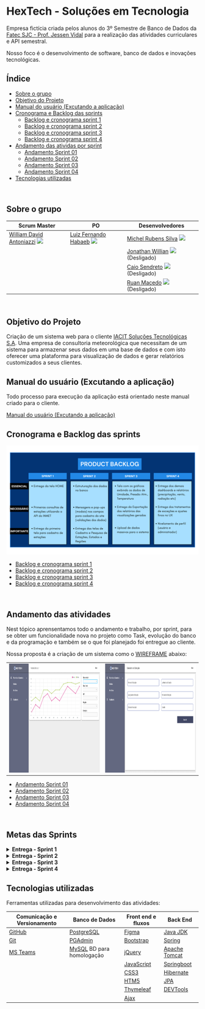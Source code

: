 # HexTech - Soluções em Tecnologia

Empresa fictícia criada pelos alunos do 3º Semestre de Banco de Dados da [Fatec SJC - Prof. Jessen Vidal](https://fatecsjc-prd.azurewebsites.net/suporte-moodle.php "Fatec SJC - Prof. Jessen Vidal") para a realização das atividades curriculares e API semestral.

Nosso foco é o desenvolvimento de software, banco de dados e inovações tecnológicas.
<br />


<h2>Índice</h2>

- [Sobre o grupo](#sobre-o-grupo)
- [Objetivo do Projeto](#objetivo-do-projeto)
- [Manual do usuário (Excutando a aplicação)](#manual-do-usuário-excutando-a-aplicação)
- [Cronograma e Backlog das sprints](#cronograma-e-backlog-das-sprints)
    - [Backlog e cronograma sprint 1](readme_pages/sprint01_backlog_burndown.md)
    - [Backlog e cronograma sprint 2](readme_pages/sprint02_backlog_burndown.md)
    - [Backlog e cronograma sprint 3](readme_pages/sprint03_backlog_burndown.md)
    - [Backlog e cronograma sprint 4](readme_pages/sprint04_backlog_burndown.md)
- [Andamento das atividas por sprint](#andamento-das-atividades)
    - [Andamento Sprint 01](readme_pages/sprint01_atividades_entrega.md)
    - [Andamento Sprint 02](readme_pages/sprint02_atividades_entrega.md)
    - [Andamento Sprint 03](readme_pages/sprint03_atividades_entrega.md)
    - [Andamento Sprint 04](readme_pages/sprint04_atividades_entrega.md)
- [Tecnologias utilizadas](#tecnologias-utilizadas)
<br />


<h2>Sobre o grupo</h2>

| Scrum Master | PO | Desenvolvedores | 
| ------------------- | ------------------- |  ------------------- | 
| [William David Antoniazzi](mailto:william.antoniazzi@fatec.sp.gov.br "William David Antoniazzi") <a href="https://www.linkedin.com/in/williamantoniazzi/" target="_blank"><img src="https://cdn-icons-png.flaticon.com/512/174/174857.png" width="15" /></a> | [Luiz Fernando Habaeb](mailto:luiz.habaeb@fatec.sp.gov.br "Luiz Fernando Habaeb") <a href="https://www.linkedin.com/in/luizhabaeb/" target="_blank"><img src="https://cdn-icons-png.flaticon.com/512/174/174857.png" width="15" /></a> | [Michel Rubens Silva](mailto:michel.silva33@fatec.sp.gov.br "Michel Rubens Silva") <a href="https://www.linkedin.com/in/michelrubens/" target="_blank"><img src="https://cdn-icons-png.flaticon.com/512/174/174857.png" width="15" /></a> | 
| | | [Jonathan Willian](mailto:jonathan.alves5@fatec.sp.gov.br "Jonathan Willian") <a href="https://www.linkedin.com/in/jonathan-alves-18069118a/" target="_blank"><img src="https://cdn-icons-png.flaticon.com/512/174/174857.png" width="15" /></a> (Desligado) | 
| | | [Caio Sendreto](mailto:caio.sendreto@fatec.sp.gov.br "Caio Sendreto") <a href="https://www.linkedin.com/in/caio-sendreto-0736311a2/" target="_blank"><img src="https://cdn-icons-png.flaticon.com/512/174/174857.png" width="15" /></a> (Desligado) |
| | | [Ruan Macedo](mailto:ruan.macedo@fatec.sp.gov.br "Ruan Macedo") <a href="https://www.linkedin.com/in/ruan-cesar-mac/" target="_blank"><img src="https://cdn-icons-png.flaticon.com/512/174/174857.png" width="15" /></a> (Desligado)|
<br />


<h2>Objetivo do Projeto</h2>

Criação de um sistema web para o cliente [IACIT Soluções Tecnológicas S.A](http://https://www.iacit.com.br/ "IACIT Soluções Tecnológicas S.A").
Uma empresa de consultoria meteorológica que necessitam de um sistema para armazenar seus dados em uma base de dados e com isto oferecer uma plataforma para visualização de dados e gerar relatórios customizados a seus clientes.
<br />


<h2>Manual do usuário (Excutando a aplicação)</h2>

Todo processo para execução da aplicação está orientado neste manual criado para o cliente.

[Manual do usuário (Excutando a aplicação)](manual_usuario/user_manual.md "Manual do usuário")
<br />


<h2>Cronograma e Backlog das sprints</h2>

![Backlog_do_Produto](documents/BacklogProduto.png "Backlog do Produto")

- [Backlog e cronograma sprint 1](readme_pages/sprint01_backlog_burndown.md)
- [Backlog e cronograma sprint 2](readme_pages/sprint02_backlog_burndown.md)
- [Backlog e cronograma sprint 3](readme_pages/sprint03_backlog_burndown.md)
- [Backlog e cronograma sprint 4](readme_pages/sprint04_backlog_burndown.md)
<br />


<h2>Andamento das atividades</h2>
Nest tópico aprensentamos todo o andamento e trabalho, por sprint, para se obter um funcionalidade nova no projeto como Task, evolução do banco e da programação e também se o que foi planejado foi entregue ao cliente.
<br />

Nossa proposta é a criação de um sistema como o [WIREFRAME](documents/wireframe_sprint1.pdf "Wireframe_PDF") abaixo:

<table border="0">
    <tr>
        <td><img src="https://github.com/GroupHextech/HEXTECH-API3sem/blob/8a0882994e74ca2210c8ef67bb7dcbe7cc389577/documents/wir-admin.png" alt="Gráficos Hextech" width="480" height="285"></td>
        <td><img src="https://github.com/GroupHextech/HEXTECH-API3sem/blob/8a0882994e74ca2210c8ef67bb7dcbe7cc389577/documents/wir-cadastro-estacao.png" alt="Telas de Cadastros" width="480" height="285"></td>
    </tr>
</table>

- [Andamento Sprint 01](readme_pages/sprint01_atividades_entrega.md)
- [Andamento Sprint 02](readme_pages/sprint02_atividades_entrega.md)
- [Andamento Sprint 03](readme_pages/sprint03_atividades_entrega.md)
- [Andamento Sprint 04](readme_pages/sprint04_atividades_entrega.md)
<br />

## Metas das Sprints
<details>
<summary><b>Entrega - Sprint 1</b></summary>
                  <details>
                  <summary>Visualização dos Dados Processados </summary>
                        <b>Story User</b>
                        <p>•Como meteorologista eu preciso filtrar as estações, visualizar os dados meteorológicos para que eu ter uma visão simplificada de diversos tipos de dados das estações.
                  </details>
                  <details>
                  <summary>Exportar Relatórios</summary>
                        <b>Story User</b>
                        <p>•Como usuário eu quero poder baixar os relatórios que gerei no site, tanto em excel ou a própria imagem do gráfico.
                  </details>
</details>

<details>
<summary><b>Entrega - Sprint 2</b></summary>
<details>
                  <summary>Cadastros das Estações</summary>
                        <b>Story User</b>
                        <p>•Como meteorologista eu preciso cadastrar estações na plataforma para que eu tenha as visualizações dos indicadores para esta estação cadastrada.
                  </details>

</details>



<details>
<summary><b>Entrega - Sprint 3</b></summary>
<details>
                  <summary>Demais Cadastros</summary>
                        <b>Story User</b>
                        <p>•Como usuário quero opções para cadastrar Estados e Regiões que ainda não existem no sistema.
                  </details>
                  <details>
                  <summary>Desenvolvimento de telas de pressão atmosférica, vento e precipitação</summary>
                        <b>Story User</b>
                        <p>•Como usuário, preciso gerar os gráficos de Pressão Atmosférica, Vento e Precipitação com os devidos filtros e tratativas.
                  </details>
                  </details>
                  </details>

                  
<details>
<summary><b>Entrega - Sprint 4</b></summary>
<details>
                  <summary>Nivelamento de Acesso (tela de login)</summary>
                        <b>Story User</b>
                        <p>•Como usuário, quero ter um nível de acesso mais alto para que possa gerenciar mais profundamente os relatórios.
                  </details>
                  <details>
                  <summary>Integração API ↔ Banco de Dados</summary>
                        <b>Story User</b>
                        <p>•Como administrador, preciso que os gráficos sejam gerados e alimentados pelo Banco de Dados e, que este banco, seja alimentado e integrado com a API do INMET para maior precisão e confiabilidade.</p>
                  </details>

</details>

<h2>Tecnologias utilizadas</h2>

Ferramentas utilizadas para desenvolvimento das atividades:

| Comunicação e Versionamento | Banco de Dados | Front end e fluxos | Back End |
| --- | --- | --- | --- |
| [GitHub](https://github.com/) | [PostgreSQL](https://www.enterprisedb.com/downloads/postgres-postgresql-downloads) | [Figma](https://www.figma.com/ "Figma") | [Java JDK](https://www.oracle.com/br/java/technologies/javase/jdk11-archive-downloads.html "Java JDK") |
| [Git](https://git-scm.com/download/win) | [PGAdmin](https://www.pgadmin.org/ "PGAdmin") | [Bootstrap](https://getbootstrap.com/ "Bootstrap") | [Spring](https://start.spring.io/ "Spring") |
| [MS Teams](http://https://www.microsoft.com/pt-br/microsoft-teams/log-in "MS Teams") | [MySQL](https://dev.mysql.com/downloads/mysql/ "MySQL Community") BD para homologação | [jQuery](https://jquery.com/ "jQuery") | [Apache Tomcat](https://tomcat.apache.org/ "Apache Tomcat") |
| | | [JavaScript](https://www.javascript.com/ "JavaScript") | [Springboot](https://spring.io/projects/spring-boot "Springboot") |
| | | [CSS3](https://www.w3schools.com/css/ "CSS3") | [Hibernate](https://hibernate.org/ "Hibernate") |
| | | [HTM5](https://www.w3c.br/pub/Cursos/CursoHTML5/html5-web.pdf "HTML5") | [JPA](https://www.ibm.com/docs/pt-br/was/8.5.5?topic=SSEQTP_8.5.5/com.ibm.websphere.nd.multiplatform.doc/ae/cejb_persistence.html "Java JPA") |
| | | [Thymeleaf](https://www.thymeleaf.org/ "Thymeleaf") | [DEVTools](https://docs.spring.io/spring-boot/docs/1.5.16.RELEASE/reference/html/using-boot-devtools.html "DEVTools") |
| | | [Ajax](https://www.w3schools.com/xml/ajax_intro.asp "AJAX") | |
